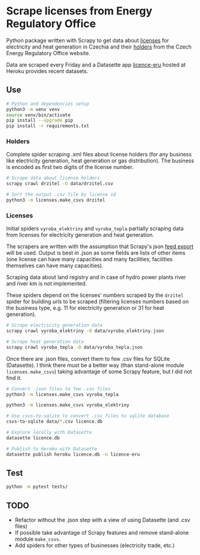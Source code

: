 # Scrape licenses from Energy Regulatory Office

Python package written with Scrapy to get data about [licenses](http://licence.eru.cz/) for electricity and heat generation in Czechia and their [holders](https://www.eru.cz/o-drzitelich-licence) from the Czech Energy Regulatory Office website.

Data are scraped every Friday and a Datasette app [licence-eru](https://licence-eru.herokuapp.com/) hosted at Heroku provides recent datasets.

## Use

```bash
# Python and dependencies setup
python3 -m venv venv
source venv/bin/activate
pip install --upgrade pip
pip install -r requirements.txt
```

### Holders

Complete spider scraping .xml files about license holders (for any business like electricity generation, heat generation or gas distribution). The business is encoded as first two digits of the license number.

```bash
# Scrape data about license holders
scrapy crawl drzitel -O data/drzitel.csv

# Sort the output .csv file by license id
python3 -m licenses.make_csvs drzitel
```

### Licenses

Initial spiders `vyroba_elektriny` and `vyroba_tepla` partially scraping data from licenses for electricity generation and heat generation.

The scrapers are written with the assumption that Scrapy's json [feed export](https://docs.scrapy.org/en/latest/topics/feed-exports.html) will be used. Output is best in .json as some fields are lists of other items (one license can have many capacities and many facilities; facilities themselves can have many capacities).

Scraping data about land registry and in case of hydro power plants river and river km is not implemented.

These spiders depend on the licenses' numbers scraped by the `drzitel` spider for building urls to be scraped (filtering licenses numbers based on the business type, e.g. 11 for electricity generation or 31 for heat generation).

```bash
# Scrape electricity generation data
scrapy crawl vyroba_elektriny -O data/vyroba_elektriny.json

# Scrape heat generation data
scrapy crawl vyroba_tepla -O data/vyroba_tepla.json
```

Once there are .json files, convert them to few .csv files for SQLite (Datasette). I think there must be a better way (than stand-alone module `licenses.make_csvs`) taking advantage of some Scrapy feature, but I did not find it.


```bash
# Convert .json files to few .csv files
python3 -m licenses.make_csvs vyroba_tepla

python3 -m licenses.make_csvs vyroba_elektriny

# Use csvs-to-sqlite to convert .csv files to sqlite database
csvs-to-sqlite data/*.csv licence.db

# Explore locally with Datasette
datasette licence.db

# Publish to Heroku with Datasette
datasette publish heroku licence.db -n licence-eru
```

## Test

```bash
python -m pytest tests/
```

## TODO

- Refactor without the .json step with a view of using Datasette (and .csv files)
- If possible take advantage of Scrapy features and remove stand-alone module `make_csvs`.
- Add spiders for other types of businesses (electricity trade, etc.)
